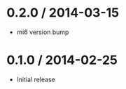
0.2.0 / 2014-03-15 
==================

 * mi6 version bump

0.1.0 / 2014-02-25 
==================

 * Initial release
